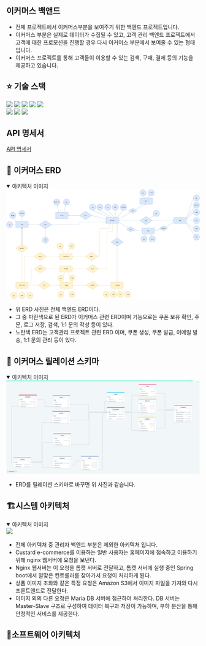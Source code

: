 ## 이커머스 백앤드

* 전체 프로젝트에서 이커머스부분을 보여주기 위한 백엔드 프로젝트입니다.
* 이커머스 부분은 실제로 데이터가 수집될 수 있고, 고객 관리 백엔드 프로젝트에서 고객에 대한 프로모션을 진행할 경우 다시 이커머스 부분에서 보여줄 수 있는 형태입니다.
* 이커머스 프로젝트를 통해 고객들이 이용할 수 있는 검색, 구매, 결제 등의 기능을 제공하고 있습니다.


## ⭐ 기술 스택 
<img src="https://img.shields.io/badge/mariadb-003545?style=for-the-badge&logo=mariadb&logoColor=white">
<img src="https://img.shields.io/badge/linux-FCC624?style=for-the-badge&logo=linux&logoColor=white">
<img src="https://img.shields.io/badge/java-F7DF1E?style=for-the-badge&logo=java&logoColor=white">
<img src="https://img.shields.io/badge/springboot-6DB33F?style=for-the-badge&logo=springboot&logoColor=white">
<img src="https://img.shields.io/badge/springsecurity-000000?style=for-the-badge&logo=springsecurity&logoColor=white">
<br>
<img src="https://img.shields.io/badge/jsonwebtokens-FCC624?style=for-the-badge&logo=jsonwebtokens&logoColor=white">
<img src="https://img.shields.io/badge/centos-262577?style=for-the-badge&logo=centos&logoColor=white">
<img src="https://img.shields.io/badge/linux-FCC624?style=for-the-badge&logo=linux&logoColor=white">

## API 명세서

<a href="https://www.notion.so/API-2e704a21c39342b5a6d7356af08e5f84">API 명세서 </a>


## 💾 이커머스 ERD
<details open>
  <summary>아키텍처 이미지</summary>
<img src=./img/2team_ERD.png>

* 위 ERD 사진은 전체 백엔드 ERD이다.
* 그 중 파란색으로 된 ERD가 이커머스 관련 ERD이며 기능으로는 쿠폰 보유 확인, 주문, 로그 저장, 검색, 1:1 문의 작성 등이 있다.
* 노란색 ERD는 고객관리 프로젝트 관련 ERD 이며, 쿠폰 생성, 쿠폰 발급, 이메일 발송, 1:1 문의 관리 등이 있다.

</details>


## 🚧 이커머스 릴레이션 스키마

<details open>
  <summary>아키텍처 이미지</summary>
<img src=./img/RS.png>

*  ERD를 릴레이션 스키마로 바꾸면 위 사진과 같습니다.
</details>







## 🏗️시스템 아키텍처

<details open>
  <summary>아키텍처 이미지</summary>
  <img src=./img/ecormerce.png>

* 전체 아키텍처 중 관리자 백엔드 부분은 제외한 아키텍처 입니다.
* Custard e-commerce를 이용하는 일반 사용자는 홈페이지에 접속하고  이용하기 위해 nginx 웹서버에 요청을 보낸다.
* Nginx 웹서버는 이 요청을 톰캣 서버로 전달하고, 톰캣 서버에 실행 중인 Spring boot에서 알맞은 컨트롤러를 찾아가서 요청이 처리하게 된다.
* 상품 이미지 조화와 같은 특정 요청은 Amazon S3에서 이미지 파일을 가져와 다시 프론트엔드로 전달한다.
* 이미지 외의 다른 요청은 Maria DB 서버에 접근하여 처리한다. DB 서버는 Master-Slave 구조로 구성하여 데이터 복구과 저장이 가능하며, 부하 분산을 통해 안정적인 서비스를 제공한다.

</details>

## 📲소프트웨어 아키텍처

